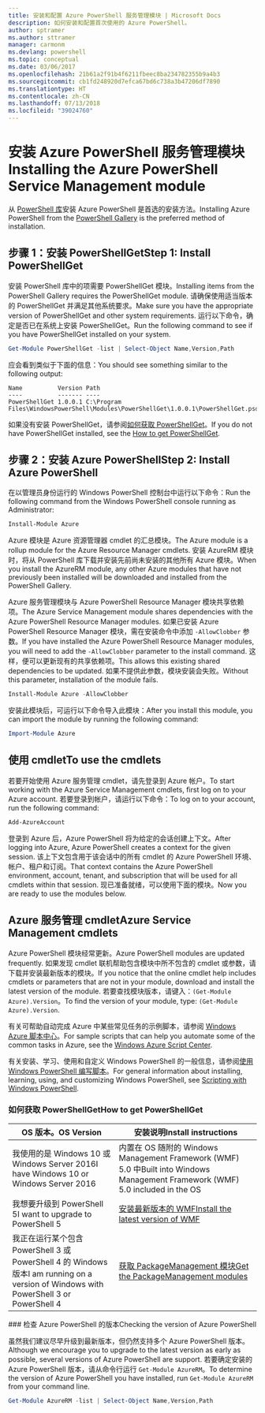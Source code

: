 ```yaml
---
title: 安装和配置 Azure PowerShell 服务管理模块 | Microsoft Docs
description: 如何安装和配置首次使用的 Azure PowerShell。
author: sptramer
ms.author: sttramer
manager: carmonm
ms.devlang: powershell
ms.topic: conceptual
ms.date: 03/06/2017
ms.openlocfilehash: 21b61a2f91b4f6211fbeec8ba234782355b9a4b3
ms.sourcegitcommit: cb1fd248920d7efca67bd6c738a3b47206df7890
ms.translationtype: HT
ms.contentlocale: zh-CN
ms.lasthandoff: 07/13/2018
ms.locfileid: "39024760"
---
```

# <a name="installing-the-azure-powershell-service-management-module"></a><span data-ttu-id="48def-103">安装 Azure PowerShell 服务管理模块</span><span class="sxs-lookup"><span data-stu-id="48def-103">Installing the Azure PowerShell Service Management module</span></span>

<span data-ttu-id="48def-104">从 [PowerShell 库](https://www.powershellgallery.com/)安装 Azure PowerShell 是首选的安装方法。</span><span class="sxs-lookup"><span data-stu-id="48def-104">Installing Azure PowerShell from the [PowerShell Gallery](https://www.powershellgallery.com/) is the preferred method of installation.</span></span>

## <a name="step-1-install-powershellget"></a><span data-ttu-id="48def-105">步骤 1：安装 PowerShellGet</span><span class="sxs-lookup"><span data-stu-id="48def-105">Step 1: Install PowerShellGet</span></span>

<span data-ttu-id="48def-106">安装 PowerShell 库中的项需要 PowerShellGet 模块。</span><span class="sxs-lookup"><span data-stu-id="48def-106">Installing items from the PowerShell Gallery requires the PowerShellGet module.</span></span> <span data-ttu-id="48def-107">请确保使用适当版本的 PowerShellGet 并满足其他系统要求。</span><span class="sxs-lookup"><span data-stu-id="48def-107">Make sure you have the appropriate version of PowerShellGet and other system requirements.</span></span> <span data-ttu-id="48def-108">运行以下命令，确定是否已在系统上安装 PowerShellGet。</span><span class="sxs-lookup"><span data-stu-id="48def-108">Run the following command to see if you have PowerShellGet installed on your system.</span></span>

```powershell
Get-Module PowerShellGet -list | Select-Object Name,Version,Path
```

<span data-ttu-id="48def-109">应会看到类似于下面的信息：</span><span class="sxs-lookup"><span data-stu-id="48def-109">You should see something similar to the following output:</span></span>

```output
Name          Version Path
----          ------- ----
PowerShellGet 1.0.0.1 C:\Program Files\WindowsPowerShell\Modules\PowerShellGet\1.0.0.1\PowerShellGet.psd1
```

<span data-ttu-id="48def-110">如果没有安装 PowerShellGet，请参阅[如何获取 PowerShellGet](#how-to-get-powershellget)。</span><span class="sxs-lookup"><span data-stu-id="48def-110">If you do not have PowerShellGet installed, see the [How to get PowerShellGet](#how-to-get-powershellget).</span></span>

## <a name="step-2-install-azure-powershell"></a><span data-ttu-id="48def-111">步骤 2：安装 Azure PowerShell</span><span class="sxs-lookup"><span data-stu-id="48def-111">Step 2: Install Azure PowerShell</span></span>

<span data-ttu-id="48def-112">在以管理员身份运行的 Windows PowerShell 控制台中运行以下命令：</span><span class="sxs-lookup"><span data-stu-id="48def-112">Run the following command from the Windows PowerShell console running as Administrator:</span></span>

```powershell
Install-Module Azure
```

<span data-ttu-id="48def-113">Azure 模块是 Azure 资源管理器 cmdlet 的汇总模块。</span><span class="sxs-lookup"><span data-stu-id="48def-113">The Azure module is a rollup module for the Azure Resource Manager cmdlets.</span></span> <span data-ttu-id="48def-114">安装 AzureRM 模块时，将从 PowerShell 库下载并安装先前尚未安装的其他所有 Azure 模块。</span><span class="sxs-lookup"><span data-stu-id="48def-114">When you install the AzureRM module, any other Azure modules that have not previously been installed will be downloaded and installed from the PowerShell Gallery.</span></span>

<span data-ttu-id="48def-115">Azure 服务管理模块与 Azure PowerShell Resource Manager 模块共享依赖项。</span><span class="sxs-lookup"><span data-stu-id="48def-115">The Azure Service Management module shares dependencies with the Azure PowerShell Resource Manager modules.</span></span> <span data-ttu-id="48def-116">如果已安装 Azure PowerShell Resource Manager 模块，需在安装命令中添加 `-AllowClobber` 参数。</span><span class="sxs-lookup"><span data-stu-id="48def-116">If you have installed the Azure PowerShell Resource Manager modules, you will need to add the `-AllowClobber` parameter to the install command.</span></span> <span data-ttu-id="48def-117">这样，便可以更新现有的共享依赖项。</span><span class="sxs-lookup"><span data-stu-id="48def-117">This allows this existing shared dependencies to be updated.</span></span> <span data-ttu-id="48def-118">如果不提供此参数，模块安装会失败。</span><span class="sxs-lookup"><span data-stu-id="48def-118">Without this parameter, installation of the module fails.</span></span>

```powershell
Install-Module Azure -AllowClobber
```

<span data-ttu-id="48def-119">安装此模块后，可运行以下命令导入此模块：</span><span class="sxs-lookup"><span data-stu-id="48def-119">After you install this module, you can import the module by running the following command:</span></span>

```powershell
Import-Module Azure
```

## <a name="to-use-the-cmdlets"></a><span data-ttu-id="48def-120">使用 cmdlet</span><span class="sxs-lookup"><span data-stu-id="48def-120">To use the cmdlets</span></span>

<span data-ttu-id="48def-121">若要开始使用 Azure 服务管理 cmdlet，请先登录到 Azure 帐户。</span><span class="sxs-lookup"><span data-stu-id="48def-121">To start working with the Azure Service Management cmdlets, first log on to your Azure account.</span></span> <span data-ttu-id="48def-122">若要登录到帐户，请运行以下命令：</span><span class="sxs-lookup"><span data-stu-id="48def-122">To log on to your account, run the following command:</span></span>

```powershell
Add-AzureAccount
```

<span data-ttu-id="48def-123">登录到 Azure 后，Azure PowerShell 将为给定的会话创建上下文。</span><span class="sxs-lookup"><span data-stu-id="48def-123">After logging into Azure, Azure PowerShell creates a context for the given session.</span></span> <span data-ttu-id="48def-124">该上下文包含用于该会话中的所有 cmdlet 的 Azure PowerShell 环境、帐户、租户和订阅。</span><span class="sxs-lookup"><span data-stu-id="48def-124">That context contains the Azure PowerShell environment, account, tenant, and subscription that will be used for all cmdlets within that session.</span></span> <span data-ttu-id="48def-125">现已准备就绪，可以使用下面的模块。</span><span class="sxs-lookup"><span data-stu-id="48def-125">Now you are ready to use the modules below.</span></span>

## <a name="azure-service-management-cmdlets"></a><span data-ttu-id="48def-126">Azure 服务管理 cmdlet</span><span class="sxs-lookup"><span data-stu-id="48def-126">Azure Service Management cmdlets</span></span>

<span data-ttu-id="48def-127">Azure PowerShell 模块经常更新。</span><span class="sxs-lookup"><span data-stu-id="48def-127">Azure PowerShell modules are updated frequently.</span></span> <span data-ttu-id="48def-128">如果发现 cmdlet 联机帮助包含模块中所不包含的 cmdlet 或参数，请下载并安装最新版本的模块。</span><span class="sxs-lookup"><span data-stu-id="48def-128">If you notice that the online cmdlet help includes cmdlets or parameters that are not in your module, download and install the latest version of the module.</span></span> <span data-ttu-id="48def-129">若要查找模块版本，请键入：`(Get-Module Azure).Version`。</span><span class="sxs-lookup"><span data-stu-id="48def-129">To find the version of your module, type: `(Get-Module Azure).Version`.</span></span>

<span data-ttu-id="48def-130">有关可帮助自动完成 Azure 中某些常见任务的示例脚本，请参阅 [Windows Azure 脚本中心](http://www.windowsazure.com/documentation/scripts/)。</span><span class="sxs-lookup"><span data-stu-id="48def-130">For sample scripts that can help you automate some of the common tasks in Azure, see the [Windows Azure Script Center](http://www.windowsazure.com/documentation/scripts/).</span></span>

<span data-ttu-id="48def-131">有关安装、学习、使用和自定义 Windows PowerShell 的一般信息，请参阅[使用 Windows PowerShell 编写脚本](http://go.microsoft.com/fwlink/p/?linkid=320210)。</span><span class="sxs-lookup"><span data-stu-id="48def-131">For general information about installing, learning, using, and customizing Windows PowerShell, see [Scripting with Windows PowerShell](http://go.microsoft.com/fwlink/p/?linkid=320210).</span></span>

### <a name="how-to-get-powershellget"></a><span data-ttu-id="48def-132">如何获取 PowerShellGet</span><span class="sxs-lookup"><span data-stu-id="48def-132">How to get PowerShellGet</span></span>

|<span data-ttu-id="48def-133">OS 版本。</span><span class="sxs-lookup"><span data-stu-id="48def-133">OS Version</span></span>|<span data-ttu-id="48def-134">安装说明</span><span class="sxs-lookup"><span data-stu-id="48def-134">Install instructions</span></span>|
|---|---|
|<span data-ttu-id="48def-135">我使用的是 Windows 10 或 Windows Server 2016</span><span class="sxs-lookup"><span data-stu-id="48def-135">I have Windows 10 or Windows Server 2016</span></span>|<span data-ttu-id="48def-136">内置在 OS 随附的 Windows Management Framework (WMF) 5.0 中</span><span class="sxs-lookup"><span data-stu-id="48def-136">Built into Windows Management Framework (WMF) 5.0 included in the OS</span></span>|
|<span data-ttu-id="48def-137">我想要升级到 PowerShell 5</span><span class="sxs-lookup"><span data-stu-id="48def-137">I want to upgrade to PowerShell 5</span></span>|[<span data-ttu-id="48def-138">安装最新版本的 WMF</span><span class="sxs-lookup"><span data-stu-id="48def-138">Install the latest version of WMF</span></span>](https://www.microsoft.com/en-us/download/details.aspx?id=54616)|
|<span data-ttu-id="48def-139">我正在运行某个包含 PowerShell 3 或 PowerShell 4 的 Windows 版本</span><span class="sxs-lookup"><span data-stu-id="48def-139">I am running on a version of Windows with PowerShell 3 or PowerShell 4</span></span>|[<span data-ttu-id="48def-140">获取 PackageManagement 模块</span><span class="sxs-lookup"><span data-stu-id="48def-140">Get the PackageManagement modules</span></span>](http://go.microsoft.com/fwlink/?LinkID=746217)|

<div id="helpmechoose"/>
### <span data-ttu-id="48def-141">检查 Azure PowerShell 的版本</span><span class="sxs-lookup"><span data-stu-id="48def-141">Checking the version of Azure PowerShell</span></span>

<span data-ttu-id="48def-142">虽然我们建议尽早升级到最新版本，但仍然支持多个 Azure PowerShell 版本。</span><span class="sxs-lookup"><span data-stu-id="48def-142">Although we encourage you to upgrade to the latest version as early as possible, several versions of Azure PowerShell are support.</span></span> <span data-ttu-id="48def-143">若要确定安装的 Azure PowerShell 版本，请从命令行运行 `Get-Module AzureRM`。</span><span class="sxs-lookup"><span data-stu-id="48def-143">To determine the version of Azure PowerShell you have installed, run `Get-Module AzureRM` from your command line.</span></span>

```powershell
Get-Module AzureRM -list | Select-Object Name,Version,Path
```
